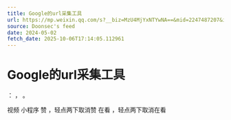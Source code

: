```yaml
---
title: Google的url采集工具
url: https://mp.weixin.qq.com/s?__biz=MzU4MjYxNTYwNA==&mid=2247487207&idx=2&sn=dd8829d5577334af4e344df64a6aa0b4
source: Doonsec's feed
date: 2024-05-02
fetch_date: 2025-10-06T17:14:05.112961
---
```


# Google的url采集工具

：
，
。

视频
小程序
赞
，轻点两下取消赞
在看
，轻点两下取消在看